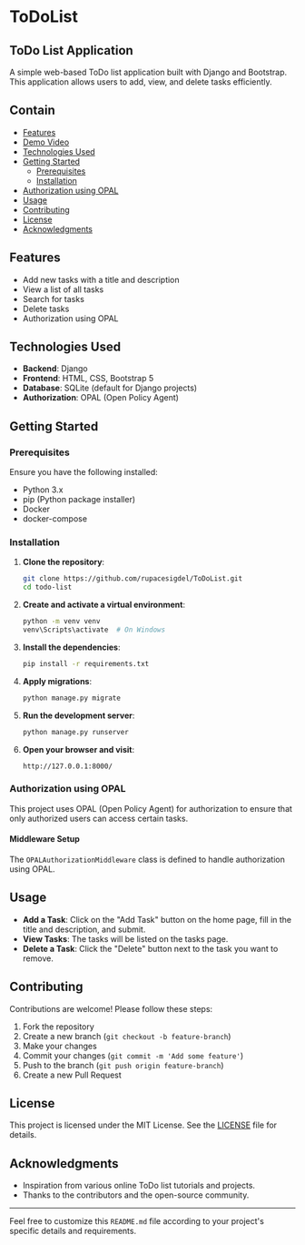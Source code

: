 # ToDoList

## ToDo List Application

A simple web-based ToDo list application built with Django and Bootstrap. This application allows users to add, view, and delete tasks efficiently.

## Contain

- [Features](#features)
- [Demo Video](#demo-video)
- [Technologies Used](#technologies-used)
- [Getting Started](#getting-started)
  - [Prerequisites](#prerequisites)
  - [Installation](#installation)
- [Authorization using OPAL](#authorization-using-opal)
- [Usage](#usage)
- [Contributing](#contributing)
- [License](#license)
- [Acknowledgments](#acknowledgments)

## Features

- Add new tasks with a title and description
- View a list of all tasks
- Search for tasks
- Delete tasks
- Authorization using OPAL

## Technologies Used

- **Backend**: Django
- **Frontend**: HTML, CSS, Bootstrap 5
- **Database**: SQLite (default for Django projects)
- **Authorization**: OPAL (Open Policy Agent)

## Getting Started

### Prerequisites

Ensure you have the following installed:

- Python 3.x
- pip (Python package installer)
- Docker
- docker-compose

### Installation

1. **Clone the repository**:
    ```sh
    git clone https://github.com/rupacesigdel/ToDoList.git
    cd todo-list
    ```

2. **Create and activate a virtual environment**:
    ```sh
    python -m venv venv
    venv\Scripts\activate  # On Windows
    ```

3. **Install the dependencies**:
    ```sh
    pip install -r requirements.txt
    ```

4. **Apply migrations**:
    ```sh
    python manage.py migrate
    ```

5. **Run the development server**:
    ```sh
    python manage.py runserver
    ```

6. **Open your browser and visit**:
    ```
    http://127.0.0.1:8000/
    ```

### Authorization using OPAL

This project uses OPAL (Open Policy Agent) for authorization to ensure that only authorized users can access certain tasks.

#### Middleware Setup

The `OPALAuthorizationMiddleware` class is defined to handle authorization using OPAL.

## Usage

- **Add a Task**: Click on the "Add Task" button on the home page, fill in the title and description, and submit.
- **View Tasks**: The tasks will be listed on the tasks page.
- **Delete a Task**: Click the "Delete" button next to the task you want to remove.

## Contributing

Contributions are welcome! Please follow these steps:

1. Fork the repository
2. Create a new branch (`git checkout -b feature-branch`)
3. Make your changes
4. Commit your changes (`git commit -m 'Add some feature'`)
5. Push to the branch (`git push origin feature-branch`)
6. Create a new Pull Request

## License

This project is licensed under the MIT License. See the [LICENSE](LICENSE) file for details.

## Acknowledgments

- Inspiration from various online ToDo list tutorials and projects.
- Thanks to the contributors and the open-source community.

---

Feel free to customize this `README.md` file according to your project's specific details and requirements.
